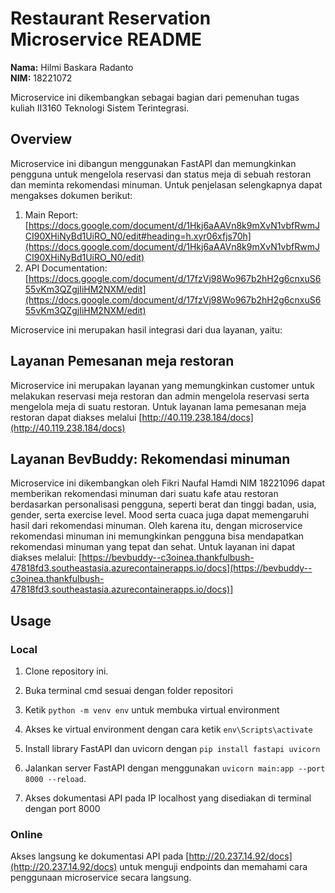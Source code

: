 # Restaurant Reservation Microservice README

**Nama:** Hilmi Baskara Radanto\
**NIM:** 18221072

Microservice ini dikembangkan sebagai bagian dari pemenuhan tugas kuliah II3160 Teknologi Sistem Terintegrasi.

## Overview

Microservice ini dibangun menggunakan FastAPI dan memungkinkan pengguna untuk mengelola reservasi dan status meja di sebuah restoran dan meminta rekomendasi minuman. Untuk penjelasan selengkapnya dapat mengakses dokumen berikut:

1. Main Report: [https://docs.google.com/document/d/1Hkj6aAAVn8k9mXvN1vbfRwmJCI90XHiNyBd1UiRO_N0/edit#heading=h.xyr06xfjs70h](https://docs.google.com/document/d/1Hkj6aAAVn8k9mXvN1vbfRwmJCI90XHiNyBd1UiRO_N0/edit)
2. API Documentation: [https://docs.google.com/document/d/17fzVj98Wo967b2hH2g6cnxuS655vKm3QZgjIiHM2NXM/edit](https://docs.google.com/document/d/17fzVj98Wo967b2hH2g6cnxuS655vKm3QZgjIiHM2NXM/edit)

Microservice ini merupakan hasil integrasi dari dua layanan, yaitu:

## Layanan Pemesanan meja restoran
Microservice ini merupakan layanan yang memungkinkan customer untuk melakukan reservasi meja restoran dan admin mengelola reservasi serta mengelola meja di suatu restoran. Untuk layanan lama pemesanan meja restoran dapat diakses melalui [http://40.119.238.184/docs](http://40.119.238.184/docs)

## Layanan BevBuddy: Rekomendasi minuman
Microservice ini dikembangkan oleh Fikri Naufal Hamdi NIM 18221096 dapat memberikan rekomendasi minuman dari suatu kafe atau restoran berdasarkan personalisasi pengguna, seperti berat dan tinggi badan, usia, gender, serta exercise level. Mood serta cuaca juga dapat memengaruhi hasil dari rekomendasi minuman. Oleh karena itu, dengan microservice rekomendasi minuman ini memungkinkan pengguna bisa mendapatkan rekomendasi minuman yang tepat dan sehat. Untuk layanan ini dapat diakses melalui: [https://bevbuddy--c3oinea.thankfulbush-47818fd3.southeastasia.azurecontainerapps.io/docs](https://bevbuddy--c3oinea.thankfulbush-47818fd3.southeastasia.azurecontainerapps.io/docs)]

## Usage

### Local
1. Clone repository ini.

2. Buka terminal cmd sesuai dengan folder repositori

3. Ketik `python -m venv env` untuk membuka virtual environment

4. Akses ke virtual environment dengan cara ketik `env\Scripts\activate`

5. Install library FastAPI dan uvicorn dengan `pip install fastapi uvicorn`
6. Jalankan server FastAPI dengan menggunakan `uvicorn main:app --port 8000 --reload`.

7. Akses dokumentasi API pada IP localhost yang disediakan di terminal dengan port 8000

### Online

Akses langsung ke dokumentasi API pada
[http://20.237.14.92/docs](http://20.237.14.92/docs) untuk menguji endpoints dan memahami cara penggunaan microservice secara langsung.
